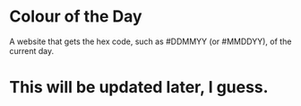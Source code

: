 # Colour of the Day
A website that gets the hex code, such as #DDMMYY (or #MMDDYY), of the current day.

# This will be updated later, I guess.
